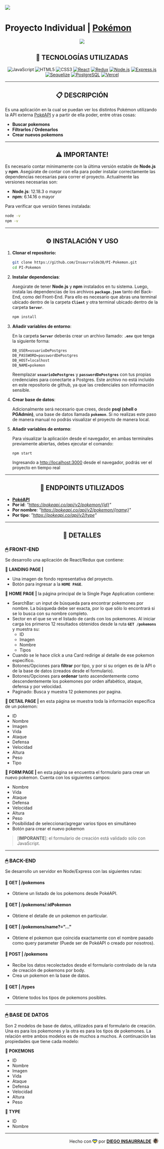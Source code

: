 <p align='left'>
    <img src='https://static.wixstatic.com/media/85087f_0d84cbeaeb824fca8f7ff18d7c9eaafd~mv2.png/v1/fill/w_160,h_30,al_c,q_85,usm_0.66_1.00_0.01/Logo_completo_Color_1PNG.webp' </img>
</p>

# Proyecto Individual | [**Pokémon**](https://pokeapi-insa.vercel.app/)

<p align="center">
  <img src="https://culturageek.com.ar/wp-content/uploads/2023/08/Pokemon-World-Championship-2023-Previa-2-www.culturageek.com_.ar_.png" />
</p>

<div align="center">

## **📌 TECNOLOGÍAS UTILIZADAS**

![JavaScript](https://img.shields.io/badge/-JavaScript-black?style=flat-square&logo=javascript)
![HTML5](https://img.shields.io/badge/-HTML5-E46625?style=flat-square&logo=html5&logoColor=white)
![CSS3](https://img.shields.io/badge/-CSS3-385BF4?style=flat-square&logo=css3)
[![React](https://img.shields.io/badge/-React-black?style=flat-square&logo=react&link=https://es.react.dev/)](https://es.react.dev/)
[![Redux](https://img.shields.io/badge/Redux-%237241BE.svg?style=flat-square&logo=redux&logoColor=white&link=https://es.redux.js.org/)](https://es.redux.js.org/)
[![Node.js](https://img.shields.io/badge/-Node.js-black?style=flat-square&logo=Node.js&link=https://nodejs.org/es)](https://nodejs.org/es)
[![Express.js](https://img.shields.io/badge/Express.js-%23404d59.svg?style=flat-square&logo=express&logoColor=white&link=https://expressjs.com/es/)](https://expressjs.com/es/)
[![Sequelize](https://img.shields.io/badge/Sequelize-31396A?style=flat-square&logo=Sequelize&logoColor=68AEE8&link=https://sequelize.org/)](https://sequelize.org/)
[![PostgreSQL](https://img.shields.io/badge/-PostgreSQL-%23404d59?style=flat-square&logo=postgresql&logoColor=%2361DAFB&link=https://www.postgresql.org/)](https://www.postgresql.org/)
[![Vercel](https://img.shields.io/badge/-Vercel-black?style=flat-square&logo=vercel&link=https://vercel.com/)](https://vercel.com/)

</div>

---

<div align="center">

## **📋 DESCRIPCIÓN**

</div>

Es una aplicación en la cual se puedan ver los distintos Pokémon utilizando la API externa [PokéAPI](https://pokeapi.co/) y a partir de ella poder, entre otras cosas:

  - **Buscar pokemons**
  - **Filtrarlos / Ordenarlos**
  - **Crear nuevos pokemons**

---

<div align="center">

## **⚠️ IMPORTANTE!**

</div>

Es necesario contar mínimamente con la última versión estable de **Node.js** y **npm**. Asegúrate de contar con ella para poder instalar correctamente las dependencias necesarias para correr el proyecto. Actualmente las versiones necesarias son:

-  **Node.js**: 12.18.3 o mayor
-  **npm**: 6.14.16 o mayor

Para verificar que versión tienes instalada:

   ```bash
   node -v
   npm -v
   ```

---

<div align="center">

## **⚙️ INSTALACIÓN Y USO**

</div>

1. **Clonar el repositorio:**

   ```bash
   git clone https://github.com/Insaurralde38/PI-Pokemon.git
   cd PI-Pokemon
   ```

2. **Instalar dependencias**:

    Asegúrate de tener **Node.js** y **npm** instalados en tu sistema. Luego, instala las dependencias de los archivos **`package.json`** tanto del Back-End, como del Front-End. Para ello es necesario que abras una terminal ubicado dentro de la carpeta **`Client`** y otra terminal ubicado dentro de la carpeta **`Server`**.

   ```bash
   npm install
   ```

3. **Añadir variables de entorno**:

    En la carpeta **`Server`** deberás crear un archivo llamado: **`.env`** que tenga la siguiente forma:

   ```env
   DB_USER=usuarioDePostgres
   DB_PASSWORD=passwordDePostgres
   DB_HOST=localhost
   DB_NAME=pokemon
   ```

    Reemplazar **`usuarioDePostgres`** y **`passwordDePostgres`** con tus propias credenciales para conectarte a Postgres. Este archivo no está incluido en este repositorio de github, ya que las credenciales son información sensible.

2. **Crear base de datos**:

    Adicionalmente será necesario que crees, desde **psql (shell o PGAdmin)**, una base de datos llamada **`pokemon`**. Si no realizas este paso de manera manual no podrás visualizar el proyecto de manera local.

5. **Añadir variables de entorno**:

    Para visualizar la aplicación desde el navegador, en ambas terminales previamente abiertas, debes ejecutar el comando:

   ```bash
   npm start
   ```

    Ingresando a <http://localhost:3000> desde el navegador, podrás ver el proyecto en tiempo real

---

<div align="center">

## **📖 ENDPOINTS UTILIZADOS**

</div>

-  [**PokéAPI**](https://pokeapi.co/api/v2/pokemon)
-  **Por id**: _"https://pokeapi.co/api/v2/pokemon/{id}"_
-  **Por nombre**: _"https://pokeapi.co/api/v2/pokemon/{name}"_
-  **Por tipo**: _"https://pokeapi.co/api/v2/type"_

---

<div align="center">

## **📁 DETALLES**

</div>

### **🖱 FRONT-END**

Se desarrollo una aplicación de React/Redux que contiene:

**📍 LANDING PAGE |**

-  Una imagen de fondo representativa del proyecto.
-  Botón para ingresar a la **`HOME PAGE`**.

**📍 HOME PAGE |** la página principal de la Single Page Application contiene:

-  SearchBar: un input de búsqueda para encontrar pokemones por nombre. La búsqueda debe ser exacta, por lo que sólo lo encontrará si se lo busca con su nombre completo.
-  Sector en el que se ve el listado de cards con los pokemones. Al iniciar carga los primeros 12 resultados obtenidos desde la ruta **`GET /pokemons`** y muestra su:
   -  ID
   -  Imagen
   -  Nombre
   -  Tipos
-  Cuando se le hace click a una Card redirige al detalle de ese pokemon específico.
-  Botones/Opciones para **filtrar** por tipo, y por si su origen es de la API o de la base de datos (creados desde el formulario).
-  Botones/Opciones para **ordenar** tanto ascendentemente como descendentemente los pokemones por orden alfabético, ataque, defensa y por velocidad.
-  Paginado: Busca y muestra 12 pokemones por pagina.

**📍 DETAIL PAGE |** en esta página se muestra toda la información específica de un pokemon:

-  ID
-  Nombre
-  Imagen
-  Vida
-  Ataque
-  Defensa
-  Velocidad
-  Altura
-  Peso
-  Tipo

**📍 FORM PAGE |** en esta página se encuentra el formulario para crear un nuevo pokemon. Cuenta con los siguientes campos:

-  Nombre
-  Vida
-  Ataque
-  Defensa
-  Velocidad
-  Altura
-  Peso
-  Posibilidad de seleccionar/agregar varios tipos en simultáneo
-  Botón para crear el nuevo pokemon

> [**IMPORANTE**]: el formulario de creación está validado sólo con JavaScript.

---

### **🖱 BACK-END**

Se desarrollo un servidor en Node/Express con las siguientes rutas:

#### **📍 GET | /pokemons**

-  Obtiene un listado de los pokemons desde PokéAPI.

#### **📍 GET | /pokemons/:idPokemon**

-  Obtiene el detalle de un pokemon en particular.

#### **📍 GET | /pokemons/name?="..."**

-  Obtiene el pokemon que coincida exactamente con el nombre pasado como query parameter (Puede ser de PokéAPI o creado por nosotros).

#### **📍 POST | /pokemons**

-  Recibe los datos recolectados desde el formulario controlado de la ruta de creación de pokemons por body.
-  Crea un pokemon en la base de datos.

#### **📍 GET | /types**

-  Obtiene todos los tipos de pokemons posibles.

---

### **🖱 BASE DE DATOS**

Son 2 modelos de base de datos, utilizados para el formulario de creación. Una es para los pokemones y la otra es para los tipos de pokemones. La relación entre ambos modelos es de muchos a muchos. A continuación las propiedades que tiene cada modelo:

**📍 POKEMONS**

-  ID
-  Nombre
-  Imagen
-  Vida
-  Ataque
-  Defensa
-  Velocidad
-  Altura
-  Peso

**📍 TYPE**

-  ID
-  Nombre

---

<div align="end">

Hecho con <img src="./Client/src/assets/boke-heart.png" alt="heart" height="14" width="16" style="margin: 0px 0px -2.5px 0px" > por [**DIEGO INSAURRALDE**](https://insaurralde.vercel.app/) <img src="./Client/src/assets/boke-chimp.png" alt="chimp" height="21" width="21" style="margin: 0px 0px -4px 0px" >

</div>